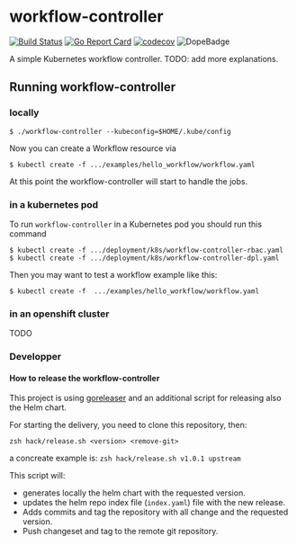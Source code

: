 # workflow-controller
[![Build Status](https://travis-ci.org/sdminonne/workflow-controller.svg?branch=master)](https://travis-ci.org/sdminonne/workflow-controller)
[![Go Report Card](https://goreportcard.com/badge/github.com/sdminonne/workflow-controller)](https://goreportcard.com/report/github.com/sdminonne/workflow-controller)
[![codecov](https://codecov.io/gh/sdminonne/workflow-controller/branch/master/graph/badge.svg)](https://codecov.io/gh/sdminonne/workflow-controller)
![DopeBadge](https://img.shields.io/badge/Hightower-dope-C0C0C0.svg)

A simple Kubernetes workflow controller. TODO: add more explanations.

## Running workflow-controller

### locally

```shell
$ ./workflow-controller --kubeconfig=$HOME/.kube/config
```

Now you can create a Workflow resource via

```shell
$ kubectl create -f .../examples/hello_workflow/workflow.yaml
```

At this point the workflow-controller will start to handle the jobs.


### in a kubernetes pod


To run `workflow-controller` in a Kubernetes pod you should run this command

```shell
$ kubectl create -f .../deployment/k8s/workflow-controller-rbac.yaml
$ kubectl create -f .../deployment/k8s/workflow-controller-dpl.yaml
```

Then you may want to test a workflow example like this:

```shell
$ kubectl create -f  .../examples/hello_workflow/workflow.yaml
```

### in an openshift cluster
TODO


### Developper

#### How to release the workflow-controller

This project is using [goreleaser](https://goreleaser.com/) and an additional script for releasing also the Helm chart.

For starting the delivery, you need to clone this repository, then:

```
zsh hack/release.sh <version> <remove-git>
```

a concreate example is: ```zsh hack/release.sh v1.0.1 upstream```

This script will:
- generates locally the helm chart with the requested version.
- updates the helm repo index file (```index.yaml```) file with the new release.
- Adds commits and tag the repository with all change and the requested version.
- Push changeset and tag to the remote git repository.